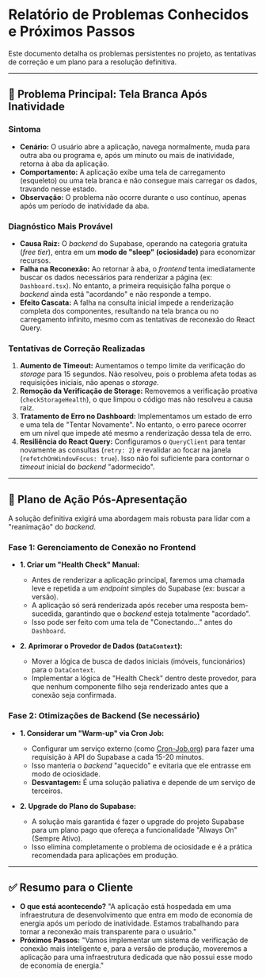 # Relatório de Problemas Conhecidos e Próximos Passos

Este documento detalha os problemas persistentes no projeto, as tentativas de correção e um plano para a resolução definitiva.

---

## 🚨 Problema Principal: Tela Branca Após Inatividade

### Sintoma
- **Cenário:** O usuário abre a aplicação, navega normalmente, muda para outra aba ou programa e, após um minuto ou mais de inatividade, retorna à aba da aplicação.
- **Comportamento:** A aplicação exibe uma tela de carregamento (esqueleto) ou uma tela branca e não consegue mais carregar os dados, travando nesse estado.
- **Observação:** O problema não ocorre durante o uso contínuo, apenas após um período de inatividade da aba.

### Diagnóstico Mais Provável
- **Causa Raiz:** O *backend* do Supabase, operando na categoria gratuita (*free tier*), entra em um **modo de "sleep" (ociosidade)** para economizar recursos.
- **Falha na Reconexão:** Ao retornar à aba, o *frontend* tenta imediatamente buscar os dados necessários para renderizar a página (ex: `Dashboard.tsx`). No entanto, a primeira requisição falha porque o *backend* ainda está "acordando" e não responde a tempo.
- **Efeito Cascata:** A falha na consulta inicial impede a renderização completa dos componentes, resultando na tela branca ou no carregamento infinito, mesmo com as tentativas de reconexão do React Query.

### Tentativas de Correção Realizadas
1.  **Aumento de Timeout:** Aumentamos o tempo limite da verificação do *storage* para 15 segundos. Não resolveu, pois o problema afeta todas as requisições iniciais, não apenas o *storage*.
2.  **Remoção da Verificação de Storage:** Removemos a verificação proativa (`checkStorageHealth`), o que limpou o código mas não resolveu a causa raiz.
3.  **Tratamento de Erro no Dashboard:** Implementamos um estado de erro e uma tela de "Tentar Novamente". No entanto, o erro parece ocorrer em um nível que impede até mesmo a renderização dessa tela de erro.
4.  **Resiliência do React Query:** Configuramos o `QueryClient` para tentar novamente as consultas (`retry: 2`) e revalidar ao focar na janela (`refetchOnWindowFocus: true`). Isso não foi suficiente para contornar o *timeout* inicial do *backend* "adormecido".

---

## 🎯 Plano de Ação Pós-Apresentação

A solução definitiva exigirá uma abordagem mais robusta para lidar com a "reanimação" do *backend*.

### Fase 1: Gerenciamento de Conexão no Frontend
- **1. Criar um "Health Check" Manual:**
    - Antes de renderizar a aplicação principal, faremos uma chamada leve e repetida a um *endpoint* simples do Supabase (ex: buscar a versão).
    - A aplicação só será renderizada após receber uma resposta bem-sucedida, garantindo que o *backend* esteja totalmente "acordado".
    - Isso pode ser feito com uma tela de "Conectando..." antes do `Dashboard`.

- **2. Aprimorar o Provedor de Dados (`DataContext`):**
    - Mover a lógica de busca de dados iniciais (imóveis, funcionários) para o `DataContext`.
    - Implementar a lógica de "Health Check" dentro deste provedor, para que nenhum componente filho seja renderizado antes que a conexão seja confirmada.

### Fase 2: Otimizações de Backend (Se necessário)
- **1. Considerar um "Warm-up" via Cron Job:**
    - Configurar um serviço externo (como [Cron-Job.org](https://cron-job.org/en/)) para fazer uma requisição à API do Supabase a cada 15-20 minutos.
    - Isso manteria o *backend* "aquecido" e evitaria que ele entrasse em modo de ociosidade.
    - **Desvantagem:** É uma solução paliativa e depende de um serviço de terceiros.

- **2. Upgrade do Plano do Supabase:**
    - A solução mais garantida é fazer o upgrade do projeto Supabase para um plano pago que ofereça a funcionalidade "Always On" (Sempre Ativo).
    - Isso elimina completamente o problema de ociosidade e é a prática recomendada para aplicações em produção.

---

## ✅ Resumo para o Cliente

- **O que está acontecendo?** "A aplicação está hospedada em uma infraestrutura de desenvolvimento que entra em modo de economia de energia após um período de inatividade. Estamos trabalhando para tornar a reconexão mais transparente para o usuário."
- **Próximos Passos:** "Vamos implementar um sistema de verificação de conexão mais inteligente e, para a versão de produção, moveremos a aplicação para uma infraestrutura dedicada que não possui esse modo de economia de energia." 